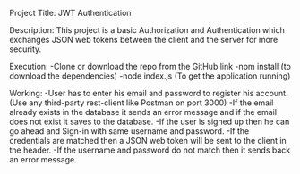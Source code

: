 Project Title:
JWT Authentication

Description:
This project is a basic Authorization and Authentication which exchanges JSON web tokens between the client and the server for more security.

Execution:
-Clone or download the repo from the GitHub link
-npm install (to download the dependencies)
-node index.js (To get the application running)

Working:
-User has to enter his email and password to register his account.(Use any third-party rest-client like Postman on port 3000)
-If the email already exists in the database it sends an error message and if the email does not exist it saves to the database.
-If the user is signed up then he can go ahead and Sign-in with same username and password.
-If the credentials are matched then a JSON web token will be sent to the client in the header.
-If the username and password do not match then it sends back an error message.
